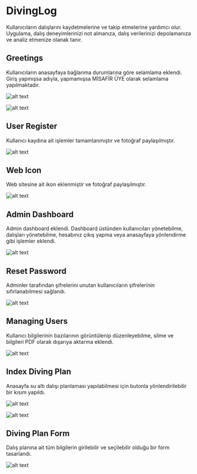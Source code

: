# DivingLog
Kullanıcıların dalışlarını kaydetmelerine ve takip etmelerine yardımcı olur. Uygulama, dalış deneyimlerinizi not almanıza, dalış verilerinizi depolamanıza ve analiz etmenize olanak tanır.

## Greetings
Kullanıcıların anasayfaya bağlanma durumlarına göre selamlama eklendi. Giriş yapmışsa adıyla, yapmamışsa MİSAFİR ÜYE olarak selamlama yapılmaktadır.

![alt text](greetingsnologin.png)

![alt text](greetingslogin.png)

## User Register
Kullanıcı kaydına ait işlemler tamamlanmıştır ve fotoğraf paylaşılmıştır.

![alt text](user_register.png)

## Web Icon
Web sitesine ait ikon eklenmiştir ve fotoğraf paylaşılmıştır.

![alt text](web_icon.png)

## Admin Dashboard
Admin dashboard eklendi. Dashboard üstünden kullanıcıları yönetebilme, dalışları yönetebilme, hesabınız çıkış yapma veya anasayfaya yönlendirme gibi işlemler eklendi.

![alt text](admindashboard.png)

## Reset Password
Adminler tarafından şifrelerini unutan kullanıcıların şifrelerinin sıfırlanabilmesi sağlandı.

![alt text](adminresetpassword.png)

## Managing Users
Kullanıcı bilgilerinin bazılarının görüntülenip düzenleyebilme, silme ve bilgileri PDF olarak dışarıya aktarma eklendi.

![alt text](managingusers.png)

## Index Diving Plan
Anasayfa su altı dalışı planlaması yapılabilmesi için butonla yönlendirilebilir bir kısım yapıldı.

![alt text](greetingsnologin.png)

![alt text](greetingslogin.png)

## Diving Plan Form
Dalış planına ait tüm bilgilerin girilebilir ve seçilebilir olduğu bir form tasarlandı.

![alt text](planningform.png)